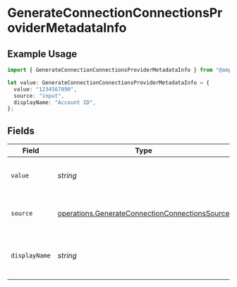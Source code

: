 # GenerateConnectionConnectionsProviderMetadataInfo

## Example Usage

```typescript
import { GenerateConnectionConnectionsProviderMetadataInfo } from "@amp-labs/sdk-node-platform/models/operations";

let value: GenerateConnectionConnectionsProviderMetadataInfo = {
  value: "1234567890",
  source: "input",
  displayName: "Account ID",
};
```

## Fields

| Field                                                                                                            | Type                                                                                                             | Required                                                                                                         | Description                                                                                                      | Example                                                                                                          |
| ---------------------------------------------------------------------------------------------------------------- | ---------------------------------------------------------------------------------------------------------------- | ---------------------------------------------------------------------------------------------------------------- | ---------------------------------------------------------------------------------------------------------------- | ---------------------------------------------------------------------------------------------------------------- |
| `value`                                                                                                          | *string*                                                                                                         | :heavy_check_mark:                                                                                               | The value of the metadata field                                                                                  | 1234567890                                                                                                       |
| `source`                                                                                                         | [operations.GenerateConnectionConnectionsSource](../../models/operations/generateconnectionconnectionssource.md) | :heavy_check_mark:                                                                                               | The source of the metadata field                                                                                 | input                                                                                                            |
| `displayName`                                                                                                    | *string*                                                                                                         | :heavy_minus_sign:                                                                                               | The human-readable name for the field                                                                            | Account ID                                                                                                       |